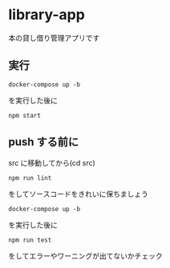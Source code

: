 # library-app

本の貸し借り管理アプリです

## 実行
```
docker-compose up -b
```
を実行した後に
```
npm start
```
## push する前に
src に移動してから(cd src)
```
npm run lint
```
をしてソースコードをきれいに保ちましょう

```
docker-compose up -b
```
を実行した後に
```
npm run test
```
をしてエラーやワーニングが出てないかチェック
